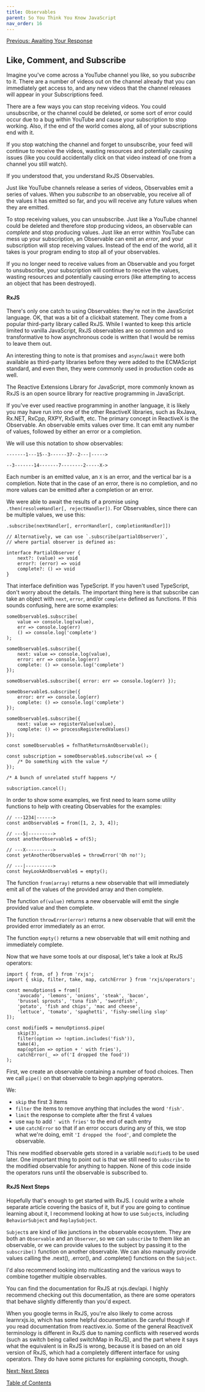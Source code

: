```yaml
---
title: Observables
parent: So You Think You Know JavaScript
nav_order: 16
---
```

[Previous: Awaiting Your Response](15-async-await.md)

## Like, Comment, and Subscribe
Imagine you've come across a YouTube channel you like, so you _subscribe_ to it. There are a number of videos out on the channel already that you can immediately get access to, and any new videos that the channel releases will appear in your Subscriptions feed.

There are a few ways you can stop receiving videos. You could unsubscribe, or the channel could be deleted, or some sort of error could occur due to a bug within YouTube and cause your subscription to stop working. Also, if the end of the world comes along, all of your subscriptions end with it.

If you stop watching the channel and forget to unsubscribe, your feed will continue to receive the videos, wasting resources and potentially causing issues (like you could accidentally click on that video instead of one from a channel you still watch).

If you understood that, you understand RxJS Observables.

Just like YouTube channels release a series of videos, Observables emit a series of values. When you _subscribe_ to an observable, you receive all of the values it has emitted so far, and you will receive any future values when they are emitted.

To stop receiving values, you can unsubscribe. Just like a YouTube channel could be deleted and therefore stop producing videos, an observable can _complete_ and stop producing values. Just like an error within YouTube can mess up your subscription, an Observable can emit an _error_, and your subscription will stop receiving values. Instead of the end of the world, all it takes is your program ending to stop all of your observables.

If you no longer need to receive values from an Observable and you forget to unsubscribe, your subscription will continue to receive the values, wasting resources and potentially causing errors (like attempting to access an object that has been destroyed).

#### RxJS
There's only one catch to using Observables: they're not in the JavaScript language. OK, that was a bit of a clickbait statement. They come from a popular third-party library called RxJS. While I wanted to keep this article limited to vanilla JavaScript, RxJS observables are so common and so transformative to how asynchronous code is written that I would be remiss to leave them out.

An interesting thing to note is that promises and `async`/`await` were both available as third-party libraries before they were added to the ECMAScript standard, and even then, they were commonly used in production code as well.

The Reactive Extensions Library for JavaScript, more commonly known as RxJS is an open source library for reactive programming in JavaScript.

If you've ever used reactive programming in another language, it is likely you may have run into one of the other ReactiveX libraries, such as RxJava, Rx.NET, RxCpp, RXPY, RxSwift, etc. The primary concept in ReactiveX is the Observable. An observable emits values over time. It can emit any number of values, followed by either an error or a completion.

We will use this notation to show observables:
```
-------1---15--3------37--2---|----->

--3-------14-------7--------2-----X->
```
Each number is an emitted value, an `X` is an error, and the vertical bar is a completion. Note that in the case of an error, there is no completion, and no more values can be emitted after a completion or an error.

We were able to await the results of a promise using `.then(resolveHandler[, rejectHandler])`. For Observables, since there can be multiple values, we use this:
```
.subscribe(nextHandler[, errorHandler[, completionHandler]])

// Alternatively, we can use `.subscribe(partialObserver)`,
// where partial observer is defined as:

interface PartialObserver {
    next?: (value) => void
    error?: (error) => void
    complete?: () => void
}
```
That interface definition was TypeScript. If you haven't used TypeScript, don't worry about the details. The important thing here is that subscribe can take an object with `next`, `error`, and/or `complete` defined as functions. If this sounds confusing, here are some examples:

```
someObservable$.subscribe(
    value => console.log(value),
    err => console.log(err)
    () => console.log('complete')
);

someObservable$.subscribe({
    next: value => console.log(value),
    error: err => console.log(err)
    complete: () => console.log('complete')
});

someObservable$.subscribe({ error: err => console.log(err) });

someObservable$.subscribe({
    error: err => console.log(err)
    complete: () => console.log('complete')
});

someObservable$.subscribe({
    next: value => registerValue(value),
    complete: () => processRegisteredValues()
});
```

```
const someObservable$ = fnThatReturnsAnObservable();

const subscription = someObservable$.subscribe(val => {
    /* Do something with the value */
});

/* A bunch of unrelated stuff happens */

subscription.cancel();
```

In order to show some examples, we first need to learn some utility functions to help with creating Observables for the examples:

```
// ---1234|------>
const anObservable$ = from([1, 2, 3, 4]);

// ---5|--------->
const anotherObservable$ = of(5);

// ---X---------->
const yetAnotherObservable$ = throwError('Oh no!');

// ---|---------->
const heyLookAnObservable$ = empty();
```
The function `from(array)` returns a new observable that will immediately emit all of the values of the provided array and then complete.

The function `of(value)` returns a new observable will emit the single provided value and then complete.

The function `throwError(error)` returns a new observable that will emit the provided error immediately as an error.

The function `empty()` returns a new observable that will emit nothing and immediately complete.


Now that we have some tools at our disposal, let's take a look at RxJS operators:

```
import { from, of } from 'rxjs';
import { skip, filter, take, map, catchError } from 'rxjs/operators';

const menuOptions$ = from([
    'avocado', 'lemons', 'onions', 'steak', 'bacon',
    'brussel sprouts', 'tuna fish', 'swordfish',
    'potato', 'fish and chips', 'mac and cheese',
    'lettuce', 'tomato', 'spaghetti', 'fishy-smelling slop'
]);

const modified$ = menuOptions$.pipe(
    skip(3),
    filter(option => !option.includes('fish')),
    take(4),
    map(option => option + ' with fries'),
    catchError(_ => of('I dropped the food'))
);
```
First, we create an observable containing a number of food choices. Then we call `pipe()` on that observable to begin applying operators.

We:
- `skip` the first 3 items
- `filter` the items to remove anything that includes the word `'fish'`. 
- `limit` the response to complete after the first 4 values  
- use `map` to add `' with fries'` to the end of each entry
- use `catchError` so that if an error occurs during any of this, we stop what we're doing, emit `'I dropped the food'`, and complete the observable.

This new modified observable gets stored in a variable `modified$` to be used later. One important thing to point out is that we still need to `subscribe` to the modified observable for anything to happen. None of this code inside the operators runs until the observable is subscribed to.

#### RxJS Next Steps
Hopefully that's enough to get started with RxJS. I could write a whole separate article covering the basics of it, but if you are going to continue learning about it, I recommend looking at how to use `Subject`s, including `BehaviorSubject` and `ReplaySubject`.

`Subject`s are kind of like junctions in the observable ecosystem. They are both an `Observable` and an `Observer`, so we can `subscribe` to them like an observable, or we can provide values to the subject by passing it to the `subscribe()` function on another observable. We can also manually provide values calling the .next(), .error(), and .complete() functions on the `Subject`.

I'd also recommend looking into multicasting and the various ways to combine together multiple observables.

You can find the documentation for RxJS at rxjs.dev/api. I highly recommend checking out this documentation, as there are some operators that behave slightly differently than you'd expect.

When you google terms in RxJS, you're also likely to come across learnrxjs.io, which has some helpful documentation. Be careful though if you read documentation from reactivex.io. Some of the general ReactiveX terminology is different in RxJS due to naming conflicts with reserved words (such as switch being called switchMap in RxJS), and the part where it says what the equivalent is in RxJS is wrong, because it is based on an old version of RxJS, which had a completely different interface for using operators. They do have some pictures for explaining concepts, though.

[Next: Next Steps](17-next-steps.md)

[Table of Contents](0-intro.md)
